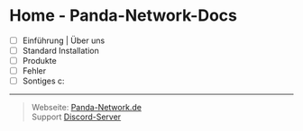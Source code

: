 # Home - Panda-Network-Docs



* [ ] Einführung | Über uns
* [ ] Standard Installation
* [ ] Produkte
* [ ] Fehler
* [ ] Sontiges c:

***

> Webseite: [Panda-Network.de](https://panda-network.de)\
> Support [Discord-Server](https://discord.gg/z8ScRvf)
